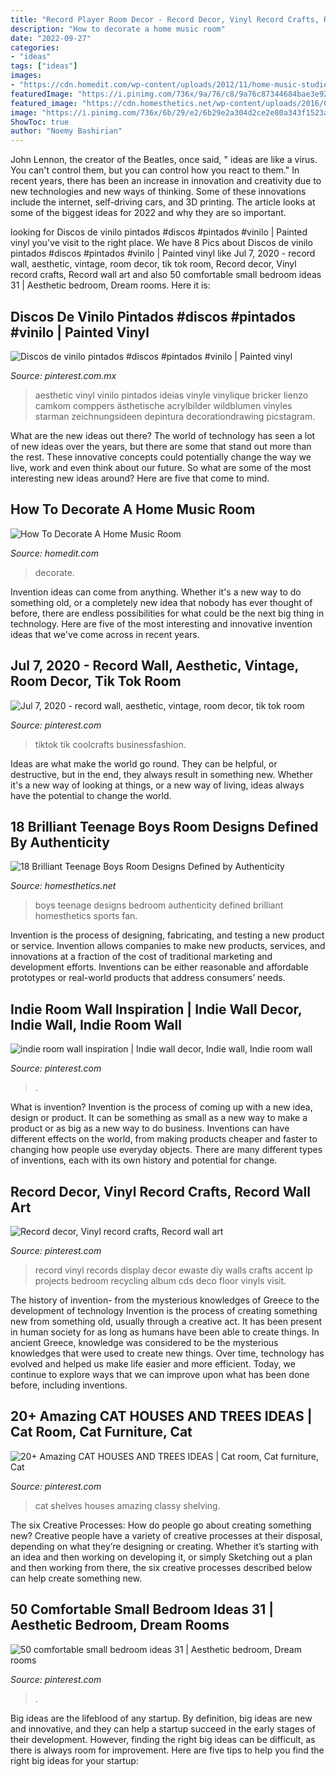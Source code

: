 ```yaml
---
title: "Record Player Room Decor - Record Decor, Vinyl Record Crafts, Record Wall Art"
description: "How to decorate a home music room"
date: "2022-09-27"
categories:
- "ideas"
tags: ["ideas"]
images:
- "https://cdn.homedit.com/wp-content/uploads/2012/11/home-music-studio1.jpg"
featuredImage: "https://i.pinimg.com/736x/9a/76/c8/9a76c87344684bae3e922bf03fc64275.jpg"
featured_image: "https://cdn.homesthetics.net/wp-content/uploads/2016/09/18-Brilliant-Teenage-Boys-Room-Designs-Defined-by-Authenticity-homesthetics-14.jpg"
image: "https://i.pinimg.com/736x/6b/29/e2/6b29e2a304d2ce2e80a343f1523a8efc.jpg"
ShowToc: true
author: "Noemy Bashirian"
---
```



John Lennon, the creator of the Beatles, once said, " ideas are like a virus. You can't control them, but you can control how you react to them." In recent years, there has been an increase in innovation and creativity due to new technologies and new ways of thinking. Some of these innovations include the internet, self-driving cars, and 3D printing. The article looks at some of the biggest ideas for 2022 and why they are so important.

	

		
looking for Discos de vinilo pintados #discos #pintados #vinilo | Painted vinyl you've visit to the right place. We have 8 Pics about Discos de vinilo pintados #discos #pintados #vinilo | Painted vinyl like Jul 7, 2020 - record wall, aesthetic, vintage, room decor, tik tok room, Record decor, Vinyl record crafts, Record wall art and also 50 comfortable small bedroom ideas 31 | Aesthetic bedroom, Dream rooms. Here it is:
		
    
## Discos De Vinilo Pintados #discos #pintados #vinilo | Painted Vinyl

<img loading=lazy src="https://i.pinimg.com/736x/33/a8/f0/33a8f0922e0e72a4d4d06cafce8346d7.jpg" onerror="this.onerror=null;this.src='https://tse4.mm.bing.net/th?id=OIP.6RD8H0Nf7MsfHUrw5w2k9AHaJ3&amp;pid=15.1';" alt="Discos de vinilo pintados #discos #pintados #vinilo | Painted vinyl">

_Source: pinterest.com.mx_

>aesthetic vinyl vinilo pintados ideias vinyle vinylique bricker lienzo camkom comppers ästhetische acrylbilder wildblumen vinyles starman zeichnungsideen depintura decorationdrawing picstagram. 

	

What are the new ideas out there?
The world of technology has seen a lot of new ideas over the years, but there are some that stand out more than the rest. These innovative concepts could potentially change the way we live, work and even think about our future. So what are some of the most interesting new ideas around? Here are five that come to mind.

    
## How To Decorate A Home Music Room

<img loading=lazy src="https://cdn.homedit.com/wp-content/uploads/2012/11/home-music-studio1.jpg" onerror="this.onerror=null;this.src='https://tse1.mm.bing.net/th?id=OIP.fMt8fl8GfnfVq5TPTT9TcwHaHB&amp;pid=15.1';" alt="How To Decorate A Home Music Room">

_Source: homedit.com_

>decorate. 

	

Invention ideas can come from anything. Whether it's a new way to do something old, or a completely new idea that nobody has ever thought of before, there are endless possibilities for what could be the next big thing in technology. Here are five of the most interesting and innovative invention ideas that we've come across in recent years.

    
## Jul 7, 2020 - Record Wall, Aesthetic, Vintage, Room Decor, Tik Tok Room

<img loading=lazy src="https://i.pinimg.com/736x/6b/29/e2/6b29e2a304d2ce2e80a343f1523a8efc.jpg" onerror="this.onerror=null;this.src='https://tse2.mm.bing.net/th?id=OIP.iOiWIamS3Jwzni--sbBGqQHaJ9&amp;pid=15.1';" alt="Jul 7, 2020 - record wall, aesthetic, vintage, room decor, tik tok room">

_Source: pinterest.com_

>tiktok tik coolcrafts businessfashion. 

	

Ideas are what make the world go round. They can be helpful, or destructive, but in the end, they always result in something new. Whether it's a new way of looking at things, or a new way of living, ideas always have the potential to change the world.

    
## 18 Brilliant Teenage Boys Room Designs Defined By Authenticity

<img loading=lazy src="https://cdn.homesthetics.net/wp-content/uploads/2016/09/18-Brilliant-Teenage-Boys-Room-Designs-Defined-by-Authenticity-homesthetics-14.jpg" onerror="this.onerror=null;this.src='https://tse2.mm.bing.net/th?id=OIP.8OcGACgDVQH9OYDeJxgb9wHaJ4&amp;pid=15.1';" alt="18 Brilliant Teenage Boys Room Designs Defined by Authenticity">

_Source: homesthetics.net_

>boys teenage designs bedroom authenticity defined brilliant homesthetics sports fan. 

	

Invention is the process of designing, fabricating, and testing a new product or service. Invention allows companies to make new products, services, and innovations at a fraction of the cost of traditional marketing and development efforts. Inventions can be either reasonable and affordable prototypes or real-world products that address consumers’ needs.

    
## Indie Room Wall Inspiration | Indie Wall Decor, Indie Wall, Indie Room Wall

<img loading=lazy src="https://i.pinimg.com/736x/ce/1f/ce/ce1fceee781c501810334e44fe37248c.jpg" onerror="this.onerror=null;this.src='https://tse3.mm.bing.net/th?id=OIP.t4XJPHfmhaP6L_5StEch-wHaNd&amp;pid=15.1';" alt="indie room wall inspiration | Indie wall decor, Indie wall, Indie room wall">

_Source: pinterest.com_

>. 

	

What is invention?
Invention is the process of coming up with a new idea, design or product. It can be something as small as a new way to make a product or as big as a new way to do business. Inventions can have different effects on the world, from making products cheaper and faster to changing how people use everyday objects. There are many different types of inventions, each with its own history and potential for change.

    
## Record Decor, Vinyl Record Crafts, Record Wall Art

<img loading=lazy src="https://i.pinimg.com/736x/9a/76/c8/9a76c87344684bae3e922bf03fc64275.jpg" onerror="this.onerror=null;this.src='https://tse3.mm.bing.net/th?id=OIP.7WWsl_PO71P1BKF9vvAVZgHaLL&amp;pid=15.1';" alt="Record decor, Vinyl record crafts, Record wall art">

_Source: pinterest.com_

>record vinyl records display decor ewaste diy walls crafts accent lp projects bedroom recycling album cds deco floor vinyls visit. 

	

The history of invention- from the mysterious knowledges of Greece to the development of technology
Invention is the process of creating something new from something old, usually through a creative act. It has been present in human society for as long as humans have been able to create things. In ancient Greece, knowledge was considered to be the mysterious knowledges that were used to create new things. Over time, technology has evolved and helped us make life easier and more efficient. Today, we continue to explore ways that we can improve upon what has been done before, including inventions.

    
## 20+ Amazing CAT HOUSES AND TREES IDEAS | Cat Room, Cat Furniture, Cat

<img loading=lazy src="https://i.pinimg.com/originals/bf/9a/f3/bf9af39cc67f9187fbe316fe3e4f29d8.jpg" onerror="this.onerror=null;this.src='https://tse2.mm.bing.net/th?id=OIP.gkz2tpZrY8FqtngGMeR_AgHaLi&amp;pid=15.1';" alt="20+ Amazing CAT HOUSES AND TREES IDEAS | Cat room, Cat furniture, Cat">

_Source: pinterest.com_

>cat shelves houses amazing classy shelving. 

	

The six Creative Processes: How do people go about creating something new?
Creative people have a variety of creative processes at their disposal, depending on what they’re designing or creating. Whether it’s starting with an idea and then working on developing it, or simply Sketching out a plan and then working from there, the six creative processes described below can help create something new.

    
## 50 Comfortable Small Bedroom Ideas 31 | Aesthetic Bedroom, Dream Rooms

<img loading=lazy src="https://i.pinimg.com/736x/1c/87/83/1c87838da1bcaac01a86bf1369743623.jpg" onerror="this.onerror=null;this.src='https://tse1.mm.bing.net/th?id=OIP.n_3cilHVrbMy9zevFIsL5QHaFj&amp;pid=15.1';" alt="50 comfortable small bedroom ideas 31 | Aesthetic bedroom, Dream rooms">

_Source: pinterest.com_

>. 

	

Big ideas are the lifeblood of any startup. By definition, big ideas are new and innovative, and they can help a startup succeed in the early stages of their development. However, finding the right big ideas can be difficult, as there is always room for improvement. Here are five tips to help you find the right big ideas for your startup: 

